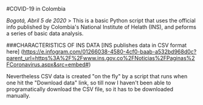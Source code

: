 #COVID-19 in Colombia

*Bogotá, Abril 5 de 2020* >
This is a basic Python script that uses the official info published by
Colombia's National Institute of Helath (INS), and peforms a series of basic
data analysis. 
>

###CHARACTERISTICS OF INS DATA
[INS publishes data in CSV format here] (https://e.infogram.com/01266038-4580-4cf0-baab-a532bd968d0c?parent_url=https%3A%2F%2Fwww.ins.gov.co%2FNoticias%2FPaginas%2FCoronavirus.aspx&src=embed#)
>
Nevertheless CSV data is created "on the fly" by a script that runs when one
hit the "Download data" link, so till now I haven't been able to programatically
download the CSV file, so it has to be downloaded manually.
